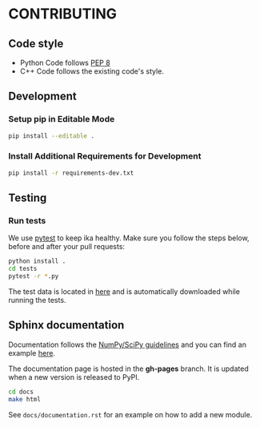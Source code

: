 # CONTRIBUTING

## Code style

* Python Code follows [PEP 8](https://www.python.org/dev/peps/pep-0008/)
* C++ Code follows the existing code's style.

## Development

### Setup pip in Editable Mode

```bash
pip install --editable .
```

### Install Additional Requirements for Development

```bash
pip install -r requirements-dev.txt
```

## Testing

### Run tests

We use [pytest](https://docs.pytest.org/) to keep ika healthy. Make sure you follow the steps below, before and after your pull requests:

```bash
python install .
cd tests
pytest -r *.py
```

The test data is located in [here](https://github.com/scikit-ika/recurrent-data) and is automatically downloaded while running the tests.

## Sphinx documentation

Documentation follows the [NumPy/SciPy guidelines](https://numpydoc.readthedocs.io/en/latest/format.html) and you can find an example [here](https://www.sphinx-doc.org/en/master/usage/extensions/example_numpy.html).

The documentation page is hosted in the **gh-pages** branch. It is updated when a new version is released to PyPI.

```bash
cd docs
make html
```

See `docs/documentation.rst` for an example on how to add a new module.
